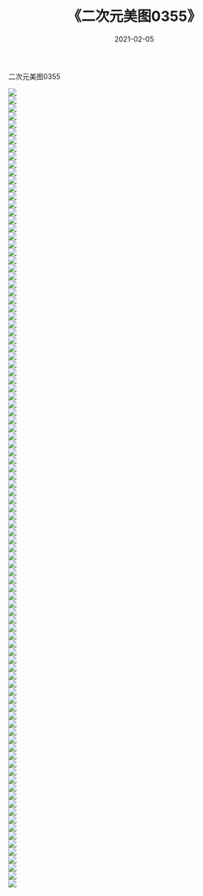 ﻿---
layout: post
title:  《二次元美图0355》
date:   2021-02-05
img: http://imgx.orgx.ga/二次元/2021/二次元美图0355/000.jpg
categories: [美女, 清纯, 唯美]
---

二次元美图0355

 ![](http://imgx.orgx.ga/二次元/2021/二次元美图0355/001.jpg) <br>![](http://imgx.orgx.ga/二次元/2021/二次元美图0355/002.jpg) <br>![](http://imgx.orgx.ga/二次元/2021/二次元美图0355/003.jpg) <br>![](http://imgx.orgx.ga/二次元/2021/二次元美图0355/004.jpg) <br>![](http://imgx.orgx.ga/二次元/2021/二次元美图0355/005.jpg) <br>![](http://imgx.orgx.ga/二次元/2021/二次元美图0355/006.jpg) <br>![](http://imgx.orgx.ga/二次元/2021/二次元美图0355/007.jpg) <br>![](http://imgx.orgx.ga/二次元/2021/二次元美图0355/008.jpg) <br>![](http://imgx.orgx.ga/二次元/2021/二次元美图0355/009.jpg) <br>![](http://imgx.orgx.ga/二次元/2021/二次元美图0355/010.jpg) <br>![](http://imgx.orgx.ga/二次元/2021/二次元美图0355/011.jpg) <br>![](http://imgx.orgx.ga/二次元/2021/二次元美图0355/012.jpg) <br>![](http://imgx.orgx.ga/二次元/2021/二次元美图0355/013.jpg) <br>![](http://imgx.orgx.ga/二次元/2021/二次元美图0355/014.jpg) <br>![](http://imgx.orgx.ga/二次元/2021/二次元美图0355/015.jpg) <br>![](http://imgx.orgx.ga/二次元/2021/二次元美图0355/016.jpg) <br>![](http://imgx.orgx.ga/二次元/2021/二次元美图0355/017.jpg) <br>![](http://imgx.orgx.ga/二次元/2021/二次元美图0355/018.jpg) <br>![](http://imgx.orgx.ga/二次元/2021/二次元美图0355/019.jpg) <br>![](http://imgx.orgx.ga/二次元/2021/二次元美图0355/020.jpg) <br>![](http://imgx.orgx.ga/二次元/2021/二次元美图0355/021.jpg) <br>![](http://imgx.orgx.ga/二次元/2021/二次元美图0355/022.jpg) <br>![](http://imgx.orgx.ga/二次元/2021/二次元美图0355/023.jpg) <br>![](http://imgx.orgx.ga/二次元/2021/二次元美图0355/024.jpg) <br>![](http://imgx.orgx.ga/二次元/2021/二次元美图0355/025.jpg) <br>![](http://imgx.orgx.ga/二次元/2021/二次元美图0355/026.jpg) <br>![](http://imgx.orgx.ga/二次元/2021/二次元美图0355/027.jpg) <br>![](http://imgx.orgx.ga/二次元/2021/二次元美图0355/028.jpg) <br>![](http://imgx.orgx.ga/二次元/2021/二次元美图0355/029.jpg) <br>![](http://imgx.orgx.ga/二次元/2021/二次元美图0355/030.jpg) <br>![](http://imgx.orgx.ga/二次元/2021/二次元美图0355/031.jpg) <br>![](http://imgx.orgx.ga/二次元/2021/二次元美图0355/032.jpg) <br>![](http://imgx.orgx.ga/二次元/2021/二次元美图0355/033.jpg) <br>![](http://imgx.orgx.ga/二次元/2021/二次元美图0355/034.jpg) <br>![](http://imgx.orgx.ga/二次元/2021/二次元美图0355/035.jpg) <br>![](http://imgx.orgx.ga/二次元/2021/二次元美图0355/036.jpg) <br>![](http://imgx.orgx.ga/二次元/2021/二次元美图0355/037.jpg) <br>![](http://imgx.orgx.ga/二次元/2021/二次元美图0355/038.jpg) <br>![](http://imgx.orgx.ga/二次元/2021/二次元美图0355/039.jpg) <br>![](http://imgx.orgx.ga/二次元/2021/二次元美图0355/040.jpg) <br>![](http://imgx.orgx.ga/二次元/2021/二次元美图0355/041.jpg) <br>![](http://imgx.orgx.ga/二次元/2021/二次元美图0355/042.jpg) <br>![](http://imgx.orgx.ga/二次元/2021/二次元美图0355/043.jpg) <br>![](http://imgx.orgx.ga/二次元/2021/二次元美图0355/044.jpg) <br>![](http://imgx.orgx.ga/二次元/2021/二次元美图0355/045.jpg) <br>![](http://imgx.orgx.ga/二次元/2021/二次元美图0355/046.jpg) <br>![](http://imgx.orgx.ga/二次元/2021/二次元美图0355/047.jpg) <br>![](http://imgx.orgx.ga/二次元/2021/二次元美图0355/048.jpg) <br>![](http://imgx.orgx.ga/二次元/2021/二次元美图0355/049.jpg) <br>![](http://imgx.orgx.ga/二次元/2021/二次元美图0355/050.jpg) <br>![](http://imgx.orgx.ga/二次元/2021/二次元美图0355/051.jpg) <br>![](http://imgx.orgx.ga/二次元/2021/二次元美图0355/052.jpg) <br>![](http://imgx.orgx.ga/二次元/2021/二次元美图0355/053.jpg) <br>![](http://imgx.orgx.ga/二次元/2021/二次元美图0355/054.jpg) <br>![](http://imgx.orgx.ga/二次元/2021/二次元美图0355/055.jpg) <br>![](http://imgx.orgx.ga/二次元/2021/二次元美图0355/056.jpg) <br>![](http://imgx.orgx.ga/二次元/2021/二次元美图0355/057.jpg) <br>![](http://imgx.orgx.ga/二次元/2021/二次元美图0355/058.jpg) <br>![](http://imgx.orgx.ga/二次元/2021/二次元美图0355/059.jpg) <br>![](http://imgx.orgx.ga/二次元/2021/二次元美图0355/060.jpg) <br>![](http://imgx.orgx.ga/二次元/2021/二次元美图0355/061.jpg) <br>![](http://imgx.orgx.ga/二次元/2021/二次元美图0355/062.jpg) <br>![](http://imgx.orgx.ga/二次元/2021/二次元美图0355/063.jpg) <br>![](http://imgx.orgx.ga/二次元/2021/二次元美图0355/064.jpg) <br>![](http://imgx.orgx.ga/二次元/2021/二次元美图0355/065.jpg) <br>![](http://imgx.orgx.ga/二次元/2021/二次元美图0355/066.jpg) <br>![](http://imgx.orgx.ga/二次元/2021/二次元美图0355/067.jpg) <br>![](http://imgx.orgx.ga/二次元/2021/二次元美图0355/068.jpg) <br>![](http://imgx.orgx.ga/二次元/2021/二次元美图0355/069.jpg) <br>![](http://imgx.orgx.ga/二次元/2021/二次元美图0355/070.jpg) <br>![](http://imgx.orgx.ga/二次元/2021/二次元美图0355/071.jpg) <br>![](http://imgx.orgx.ga/二次元/2021/二次元美图0355/072.jpg) <br>![](http://imgx.orgx.ga/二次元/2021/二次元美图0355/073.jpg) <br>![](http://imgx.orgx.ga/二次元/2021/二次元美图0355/074.jpg) <br>![](http://imgx.orgx.ga/二次元/2021/二次元美图0355/075.jpg) <br>![](http://imgx.orgx.ga/二次元/2021/二次元美图0355/076.jpg) <br>![](http://imgx.orgx.ga/二次元/2021/二次元美图0355/077.jpg) <br>![](http://imgx.orgx.ga/二次元/2021/二次元美图0355/078.jpg) <br>![](http://imgx.orgx.ga/二次元/2021/二次元美图0355/079.jpg) <br>![](http://imgx.orgx.ga/二次元/2021/二次元美图0355/080.jpg) <br>![](http://imgx.orgx.ga/二次元/2021/二次元美图0355/081.jpg) <br>![](http://imgx.orgx.ga/二次元/2021/二次元美图0355/082.jpg) <br>![](http://imgx.orgx.ga/二次元/2021/二次元美图0355/083.jpg) <br>![](http://imgx.orgx.ga/二次元/2021/二次元美图0355/084.jpg) <br>![](http://imgx.orgx.ga/二次元/2021/二次元美图0355/085.jpg) <br>![](http://imgx.orgx.ga/二次元/2021/二次元美图0355/086.jpg) <br>![](http://imgx.orgx.ga/二次元/2021/二次元美图0355/087.jpg) <br>![](http://imgx.orgx.ga/二次元/2021/二次元美图0355/088.jpg) <br>![](http://imgx.orgx.ga/二次元/2021/二次元美图0355/089.jpg) <br>![](http://imgx.orgx.ga/二次元/2021/二次元美图0355/090.jpg) <br>![](http://imgx.orgx.ga/二次元/2021/二次元美图0355/091.jpg) <br>![](http://imgx.orgx.ga/二次元/2021/二次元美图0355/092.jpg) <br>![](http://imgx.orgx.ga/二次元/2021/二次元美图0355/093.jpg) <br>![](http://imgx.orgx.ga/二次元/2021/二次元美图0355/094.jpg) <br>![](http://imgx.orgx.ga/二次元/2021/二次元美图0355/095.jpg) <br>![](http://imgx.orgx.ga/二次元/2021/二次元美图0355/096.jpg) <br>![](http://imgx.orgx.ga/二次元/2021/二次元美图0355/097.jpg) <br>![](http://imgx.orgx.ga/二次元/2021/二次元美图0355/098.jpg) <br>![](http://imgx.orgx.ga/二次元/2021/二次元美图0355/099.jpg) <br>![](http://imgx.orgx.ga/二次元/2021/二次元美图0355/100.jpg) <br>